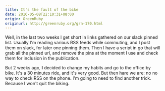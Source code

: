 ```yaml
---
title: It's the fault of the bike
date: 2016-05-08T22:10:31+08:00
origin: GreenRuby
originurl: http://greenruby.org/grn-170.html
---
```

Well, in the last two weeks I get short in links gathered on our slack pinned
list. Usually I'm reading various RSS feeds while commuting, and I post them
on slack, for later one pinning them. Then I have a script in go that will
grab all the pinned url, and remove the pins at the moment I use and check
them for inclusion in the publication.

But 2 weeks ago, I decided to change my habits and go to the office by bike.
It's a 30 minutes ride, and it's very good. But then hare we are: no no way to
check RSS on the phone. I'm going to need to find another trick. Because I
won't quit the biking.
